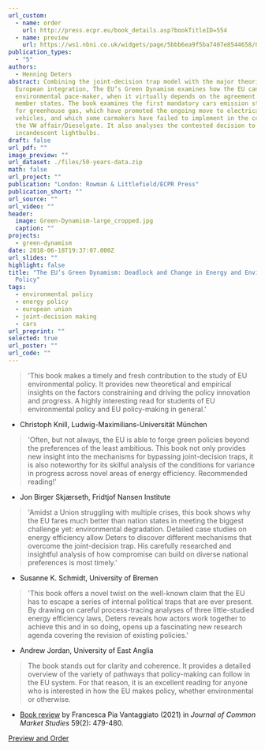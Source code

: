 ```yaml
---
url_custom:
  - name: order
    url: http://press.ecpr.eu/book_details.asp?bookTitleID=554
  - name: preview
    url: https://ws1.nbni.co.uk/widgets/page/5bbb6ea9f5ba7407e8544658/0
publication_types:
  - "5"
authors:
  - Henning Deters
abstract: Combining the joint-decision trap model with the major theories of
  European integration, The EU’s Green Dynamism examines how the EU can be an
  environmental pace-maker, when it virtually depends on the agreement of all
  member states. The book examines the first mandatory cars emission standards
  for greenhouse gas, which have promoted the ongoing move to electrical
  vehicles, and which some carmakers have failed to implement in the context of
  the VW affair/Dieselgate. It also analyses the contested decision to phase out
  incandescent lightbulbs.
draft: false
url_pdf: ""
image_preview: ""
url_dataset: ./files/50-years-data.zip
math: false
url_project: ""
publication: "London: Rowman & Littlefield/ECPR Press"
publication_short: ""
url_source: ""
url_video: ""
header:
  image: Green-Dynamism-large_cropped.jpg
  caption: ""
projects:
  - green-dynamism
date: 2018-06-18T19:37:07.000Z
url_slides: ""
highlight: false
title: "The EU’s Green Dynamism: Deadlock and Change in Energy and Environmental
  Policy"
tags:
  - environmental policy
  - energy policy
  - european union
  - joint-decision making
  - cars
url_preprint: ""
selected: true
url_poster: ""
url_code: ""
---
```


> 'This book makes a timely and fresh contribution to the study of EU environmental policy. It provides new theoretical and empirical insights on the factors constraining and driving the policy innovation and progress. A highly interesting read for students of EU environmental policy and EU policy-making in general.'

* Christoph Knill, Ludwig-Maximilians-Universität München

> 'Often, but not always, the EU is able to forge green policies beyond the preferences of the least ambitious. This book not only provides new insight into the mechanisms for bypassing joint-decision traps, it is also noteworthy for its skilful analysis of the conditions for variance in progress across novel areas of energy efficiency. Recommended reading!'

* Jon Birger Skjærseth, Fridtjof Nansen Institute

> 'Amidst a Union struggling with multiple crises, this book shows why the EU fares much better than nation states in meeting the biggest challenge yet: environmental degradation. Detailed case studies on energy efficiency allow Deters to discover different mechanisms that overcome the joint-decision trap. His carefully researched and insightful analysis of how compromise can build on diverse national preferences is most timely.'

* Susanne K. Schmidt, University of Bremen

> 'This book offers a novel twist on the well-known claim that the EU has to escape a series of internal political traps that are ever present. By drawing on careful process-tracing analyses of three little-studied energy efficiency laws, Deters reveals how actors work together to achieve this and in so doing, opens up a fascinating new research agenda covering the revision of existing policies.'

* Andrew Jordan, University of East Anglia

> The book stands out for clarity and coherence. It provides a detailed overview of the variety of pathways that policy-making can follow in the EU system. For that reason, it is an excellent reading for anyone who is interested in how the EU makes policy, whether environmental or otherwise.

* [Book review](https://onlinelibrary.wiley.com/doi/10.1111/jcms.13191?af=R) by Francesca Pia Vantaggiato (2021) in *Journal of Common Market Studies* 59(2): 479-480.

[Preview and Order](https://www.rowmaninternational.com/book/the_eus_green_dynamism/3-156-f980265e-4a8f-4a43-9e95-454af769f038)
